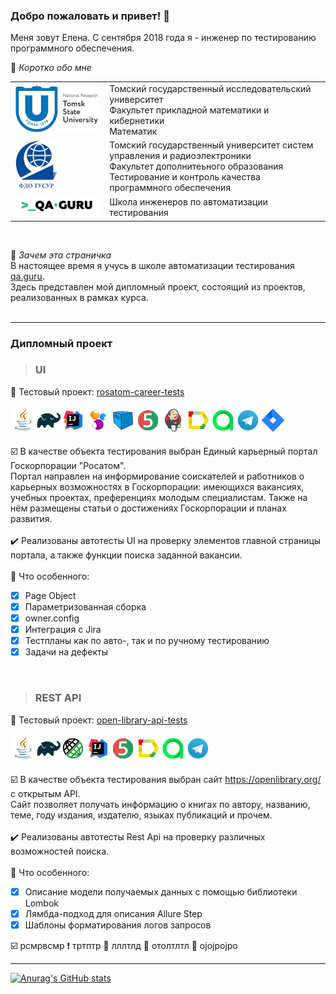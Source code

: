 ### Добро пожаловать и привет! :cherry_blossom:
Меня зовут Елена. С сентября 2018 года я - инженер по тестированию программного обеспечения.</br>

:small_blue_diamond:  _Коротко обо мне_

<!--
**ElenaSkorobodilova/ElenaSkorobodilova** is a ✨ _special_ ✨ repository because its `README.md` (this file) appears on your GitHub profile.

Here are some ideas to get you started:

- 🔭 I’m currently working on ...
- 🌱 I’m currently learning ...
- 👯 I’m looking to collaborate on ...
- 🤔 I’m looking for help with ...
- 💬 Ask me about ...
- 📫 How to reach me: ...
- 😄 Pronouns: ...
- ⚡ Fun fact: ...
-->

<table width="100%" border='0'>
   <tr> 
    <td width="30%" valign="top"><img src="/images/TSU80.jpg"></td><td valign="middle">Томский государственный исследовательский университет</br>Факультет прикладной математики и кибернетики</br>Математик</td></tr>
    <tr><td width="30%" valign="top"><img src="/images/FDO80.jpg"></td><td valign="middle">Томский государственный университет систем управления и радиоэлектроники</br>Факультет дополнитеьного образования</br>Тестирование и контроль качества программного обеспечения</td>
    <tr><td width="30%" valign="top"><img src="/images/qa-guru80.png"></td><td valign="middle">Школа инженеров по автоматизации тестирования</td></tr>
   </tr>
  </table>
  </br>
  
:small_blue_diamond:  _Зачем эта страничка_  
В настоящее время я учусь в школе автоматизации тестирования <a target="_blank" href="https://qa.guru">qa.guru</a>.</br>
Здесь представлен мой дипломный проект, состоящий из проектов, реализованных в рамках курса.
</br></br>

----
### Дипломный проект
> ### UI
:link: Тестовый проект: <a target="_blank" href="https://github.com/ElenaSkorobodilova/rosatom-career-tests">rosatom-career-tests</a></br></br>
![This is an image](/icons/Java.png)![This is an image](/icons/Gradle.png)![This is an image](/icons/Intelij_IDEA.png)![This is an image](/icons/Selenide.png)![This is an image](/icons/Selenoid.png)![This is an image](/icons/JUnit5.png)![This is an image](/icons/Jenkins.png)![This is an image](/icons/Allure_Report.png)![This is an image](/icons/AllureTestOps.png)![This is an image](/icons/Telegram.png)![This is an image](/icons/Jira.png)</br></br>
:ballot_box_with_check: В качестве объекта тестирования выбран Единый карьерный портал Госкорпорации "Росатом".</br>Портал направлен на информирование соискателей и работников о карьерных возможностях в Госкорпорации: имеющихся вакансиях, учебных проектах, преференциях молодым специалистам. Также на нём размещены статьи о достижениях Госкорпорации и планах развития.</br></br>
:heavy_check_mark: Реализованы автотесты UI на проверку элементов главной страницы портала, а также функции поиска заданной вакансии.</br></br>
:triangular_flag_on_post: Что особенного:
- [x] Page Object
- [x] Параметризованная сборка
- [x] owner.config
- [x] Интеграция с Jira
- [x] Тестпланы как по авто-, так и по ручному тестированию
- [x] Задачи на дефекты

</br>

> ### REST API
:link: Тестовый проект: <a target="_blank" href="https://github.com/ElenaSkorobodilova/open-library-api-tests">open-library-api-tests</a></br></br>
![This is an image](/icons/Java.png)![This is an image](/icons/Gradle.png)![This is an image](/icons/Rest-Assured.png)![This is an image](/icons/Intelij_IDEA.png)![This is an image](/icons/JUnit5.png)![This is an image](/icons/Allure_Report.png)![This is an image](/icons/AllureTestOps.png)![This is an image](/icons/Telegram.png)</br></br>
:ballot_box_with_check: В качестве объекта тестирования выбран сайт  https://openlibrary.org/ с открытым API.</br>Сайт позволяет получать информацию о книгах по автору, названию, теме, году издания, издателю, языках публикаций и прочем.</br></br>
:heavy_check_mark: Реализованы автотесты Rest Api на проверку различных возможностей поиска.</br></br>
:triangular_flag_on_post: Что особенного:
- [x] Описание модели получаемых данных с помощью библиотеки Lombok
- [x] Лямбда-подход для описания Allure Step
- [x] Шаблоны форматирования логов запросов

:ballot_box_with_check: рсмрвсмр
:heavy_exclamation_mark: тртптр
:triangular_flag_on_post: лллтлд
:beginner: отолтлтл
:notebook: ojojpojpo

----

[![Anurag's GitHub stats](https://github-readme-stats.vercel.app/api?username=ElenaSkorobodilova)](https://github.com/ElenaSkorobodilova/github-readme-stats)
